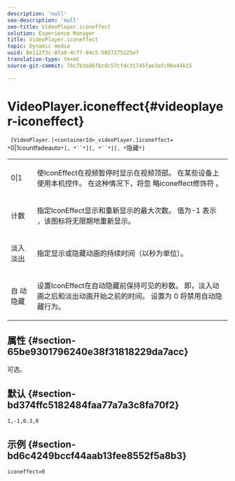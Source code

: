 ```yaml
---
description: 'null'
seo-description: 'null'
seo-title: VideoPlayer.iconeffect
solution: Experience Manager
title: VideoPlayer.iconeffect
topic: Dynamic media
uuid: 8e112f3c-8fa6-4c77-94c5-5027275225e7
translation-type: tm+mt
source-git-commit: 7bc7b3a86fbcdc57cfdc31745fae3afc06e44b15

---
```



# VideoPlayer.iconeffect{#videoplayer-iconeffect}

` [VideoPlayer.|<containerId>_videoPlayer.]iconeffect= *`0|1countfadeauto`*[, *``*][, *``*][, *`隐藏`*]`

<table id="table_38995A95977645AD8716203987DD9909"> 
 <tbody> 
  <tr> 
   <td colname="col1"> <p> <span class="codeph"> <span class="varname"> 0|1</span> </span> </p> </td> 
   <td colname="col2"> <p> 使IconEffect在视频暂停时显示在视频顶部。 在某些设备上使用本机控件。 在这种情况下，将忽 <span class="codeph"> 略iconeffect修饰符</span> 。 </p> </td> 
  </tr> 
  <tr> 
   <td colname="col1"> <p> <span class="codeph"> <span class="varname"> 计数</span></span> </p> </td> 
   <td colname="col2"> <p> 指定IconEffect显示和重新显示的最大次数。 值为-1 <span class="codeph"> 表示</span> ，该图标将无限期地重新显示。 </p> </td> 
  </tr> 
  <tr> 
   <td colname="col1"> <p> <span class="codeph"> <span class="varname"> 淡入淡出</span></span> </p> </td> 
   <td colname="col2"> <p> 指定显示或隐藏动画的持续时间（以秒为单位）。 </p> </td> 
  </tr> 
  <tr> 
   <td colname="col1"> <p> <span class="codeph"> 自 <span class="varname"> 动隐藏</span></span> </p> </td> 
   <td colname="col2"> <p> 设置IconEffect在自动隐藏前保持可见的秒数。 即，淡入动画之后和淡出动画开始之前的时间。 设置为 <span class="codeph"> 0</span> 将禁用自动隐藏行为。 </p> </td> 
  </tr> 
 </tbody> 
</table>

## 属性 {#section-65be9301796240e38f31818229da7acc}

可选。

## 默认 {#section-bd374ffc5182484faa77a7a3c8fa70f2}

`1,-1,0.3,0`

## 示例 {#section-bd6c4249bccf44aab13fee8552f5a8b3}

`iconeffect=0`
